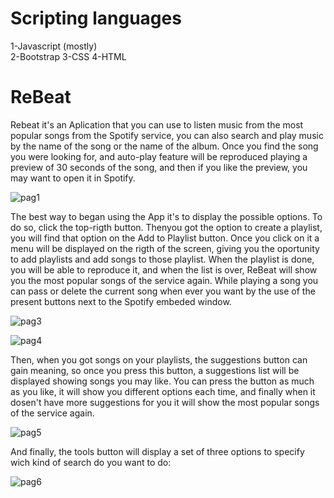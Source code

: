 # Scripting languages
1-Javascript (mostly)  
2-Bootstrap
3-CSS
4-HTML


# ReBeat
Rebeat it's an Aplication that you can use to listen music from the most popular songs from the Spotify service,
you can also search and play music by the name of the song or the name of the album.
Once you find the song you were looking for, and auto-play feature will be reproduced playing a preview of 30 seconds of the song, and then if you like the preview, you may want to open it in Spotify.

![pag1](https://cloud.githubusercontent.com/assets/10881908/6080871/4c4e8572-ae15-11e4-98a2-3072fe5d3fe2.png)

The best way to began using the App it's to display the possible options. To do so, click the top-rigth button.
Thenyou got the option to create a playlist, you will find that option on the Add to Playlist button. Once you click on it
a menu will be displayed on the rigth of the screen, giving you the oportunity to add playlists and add songs to those playlist.
When the playlist is done, you will be able to reproduce it, and when the list is over, ReBeat will show you the most popular
songs of the service again.
While playing a song you can pass or delete the current song when ever you want by the use of the present buttons next to the Spotify embeded window.

![pag3](https://cloud.githubusercontent.com/assets/10881908/6080873/53503a0a-ae15-11e4-8f8f-2a0123fa441c.png)

![pag4](https://cloud.githubusercontent.com/assets/10881908/6080875/560d01ec-ae15-11e4-8295-779e875f9e19.png)

Then, when you got songs on your playlists, the suggestions button can gain meaning, so once you press this button, a suggestions list will be displayed showing songs you may like. You can press the button as much as you like, it will show you different options each time, and finally when it dosen't have more suggestions for you it will show the most popular songs of the service again.

![pag5](https://cloud.githubusercontent.com/assets/10881908/6080880/59d5412c-ae15-11e4-8d47-d1a1c426f0eb.png)

And finally, the tools button will display a set of three options to specify wich kind of search do you want to do:

![pag6](https://cloud.githubusercontent.com/assets/10881908/6080885/5d579296-ae15-11e4-8f41-f6d743fd2be2.png)
